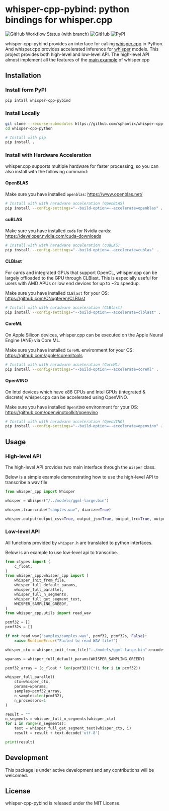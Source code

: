 # whisper-cpp-pybind: python bindings for whisper.cpp

![GitHub Workflow Status (with branch)](https://img.shields.io/github/actions/workflow/status/sphantix/whisper-cpp-pybind/build_and_publish.yml)
![GitHub](https://img.shields.io/github/license/sphantix/whisper-cpp-pybind)
![PyPI](https://img.shields.io/pypi/v/whisper-cpp-pybind)

whisper-cpp-pybind provides an interface for calling [whisper.cpp](https://github.com/ggerganov/whisper.cpp) in Python. And whisper.cpp provides accelerated inference for [whisper](https://github.com/openai/whisper) models. This project provides both high-level and low-level API. The high-level API almost implement all the features of the [main example](https://github.com/ggerganov/whisper.cpp/tree/master/examples/main) of whisper.cpp

## Installation

### Install form PyPI
```bash
pip intall whisper-cpp-pybind
```

### Install Locally

```bash
git clone --recurse-submodules https://github.com/sphantix/whisper-cpp-pybind.git
cd whisper-cpp-python

# Install with pip
pip install .
```

### Install with Hardware Acceleration
whisper.cpp supports multiple hardware for faster processing, so you can also install with the following command:

#### OpenBLAS
Make sure you have installed `openblas`: https://www.openblas.net/

```bash
# Install with with haradware acceleration (OpenBLAS)
pip install --config-settings="--build-option=--accelerate=openblas" .
```
#### cuBLAS
Make sure you have installed `cuda` for Nvidia cards: https://developer.nvidia.com/cuda-downloads

```bash
# Install with with haradware acceleration (cuBLAS)
pip install --config-settings="--build-option=--accelerate=cublas" .
```

#### CLBlast
For cards and integrated GPUs that support OpenCL, whisper.cpp can be largely offloaded to the GPU through CLBlast. This is especially useful for users with AMD APUs or low end devices for up to ~2x speedup.

Make sure you have installed `CLBlast` for your OS: https://github.com/CNugteren/CLBlast

```bash
# Install with with haradware acceleration (CLBlast)
pip install --config-settings="--build-option=--accelerate=clblast" .
```

#### CoreML
On Apple Silicon devices, whisper.cpp can be executed on the Apple Neural Engine (ANE) via Core ML.

Make sure you have installed `CoreML` environment for your OS: https://github.com/apple/coremltools

```bash
# Install with with haradware acceleration (CoreML)
pip install --config-settings="--build-option=--accelerate=coreml" .
```

#### OpenVINO
On Intel devices which have x86 CPUs and Intel GPUs (integrated & discrete) whisper.cpp can be accelerated using OpenVINO.

Make sure you have installed `OpenVINO` environment for your OS: https://github.com/openvinotoolkit/openvino

```bash
# Install with with haradware acceleration (OpenVINO)
pip install --config-settings="--build-option=--accelerate=openvino" .
```

## Usage

### High-level API

The high-level API provides two main interface through the `Wisper` class.

Below is a simple example demonstrating how to use the high-level API to transcribe a wav file:

```python
from whisper_cpp import Whisper

whisper = Whisper("/../models/ggml-large.bin")

whisper.transcribe("samples.wav", diarize=True)

whisper.output(output_csv=True, output_jsn=True, output_lrc=True, output_srt=True, output_txt=True, output_vtt=True, log_score=True)
```

### Low-level API

All functions provided by `whisper.h` are translated to python interfaces.

Below is an example to use low-level api to transcribe.

```python
from ctypes import (
    c_float,
)
from whisper_cpp.whisper_cpp import (
    whisper_init_from_file,
    whisper_full_default_params,
    whisper_full_parallel,
    whisper_full_n_segments,
    whisper_full_get_segment_text,
    WHISPER_SAMPLING_GREEDY,
)
from whisper_cpp.utils import read_wav

pcmf32 = []
pcmf32s = []

if not read_wav("samples/samples.wav", pcmf32, pcmf32s, False):
    raise RuntimeError("Failed to read WAV file!")

whisper_ctx = whisper_init_from_file("../models/ggml-large.bin".encode("utf-8"))

wparams = whisper_full_default_params(WHISPER_SAMPLING_GREEDY)

pcmf32_array = (c_float * len(pcmf32))(*(i for i in pcmf32))

whisper_full_parallel(
    ctx=whisper_ctx,
    params=wparams,
    samples=pcmf32_array,
    n_samples=len(pcmf32),
    n_processors=1
)

result = ""
n_segments = whisper_full_n_segments(whisper_ctx)
for i in range(n_segments):
    text = whisper_full_get_segment_text(whisper_ctx, i)
    result = result + text.decode('utf-8')

print(result)
```
## Development

This package is under active development and any contributions will be welcomed.

## License

whisper-cpp-pybind is released under the MIT License.